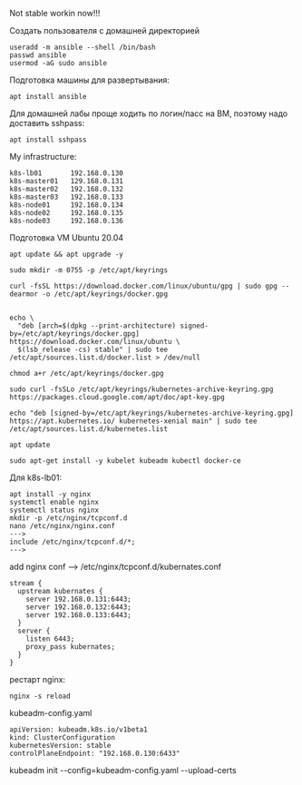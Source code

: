 Not stable workin now!!!

Создать пользователя с домашней директорией
```
useradd -m ansible --shell /bin/bash
passwd ansible
usermod -aG sudo ansible
```

Подготовка машины для развертывания:
```
apt install ansible
```
Для домашней лабы проще ходить по логин/пасс на ВМ, поэтому надо доставить sshpass:

```
apt install sshpass
```

My infrastructure:
```
k8s-lb01       192.168.0.130
k8s-master01   129.168.0.131
k8s-master02   192.168.0.132
k8s-master03   192.168.0.133
k8s-node01     192.168.0.134
k8s-node02     192.168.0.135
k8s-node03     192.168.0.136
```

Подготовка VM Ubuntu 20.04

```
apt update && apt upgrade -y

sudo mkdir -m 0755 -p /etc/apt/keyrings

curl -fsSL https://download.docker.com/linux/ubuntu/gpg | sudo gpg --dearmor -o /etc/apt/keyrings/docker.gpg


echo \
  "deb [arch=$(dpkg --print-architecture) signed-by=/etc/apt/keyrings/docker.gpg] https://download.docker.com/linux/ubuntu \
  $(lsb_release -cs) stable" | sudo tee /etc/apt/sources.list.d/docker.list > /dev/null

chmod a+r /etc/apt/keyrings/docker.gpg

sudo curl -fsSLo /etc/apt/keyrings/kubernetes-archive-keyring.gpg https://packages.cloud.google.com/apt/doc/apt-key.gpg

echo "deb [signed-by=/etc/apt/keyrings/kubernetes-archive-keyring.gpg] https://apt.kubernetes.io/ kubernetes-xenial main" | sudo tee /etc/apt/sources.list.d/kubernetes.list

apt update

sudo apt-get install -y kubelet kubeadm kubectl docker-ce

```

Для k8s-lb01:
```
apt install -y nginx
systemctl enable nginx
systemctl status nginx
mkdir -p /etc/nginx/tcpconf.d
nano /etc/nginx/nginx.conf
--->
include /etc/nginx/tcpconf.d/*;
--->

```
add nginx conf --> /etc/nginx/tcpconf.d/kubernates.conf
```
stream { 
  upstream kubernates { 
    server 192.168.0.131:6443; 
    server 192.168.0.132:6443; 
    server 192.168.0.133:6443; 
  } 
  server { 
    listen 6443; 
    proxy_pass kubernates; 
  } 
}
```
рестарт nginx:
```
nginx -s reload
```

kubeadm-config.yaml
```
apiVersion: kubeadm.k8s.io/v1beta1
kind: ClusterConfiguration
kubernetesVersion: stable
controlPlaneEndpoint: "192.168.0.130:6433"
```
kubeadm init --config=kubeadm-config.yaml --upload-certs
